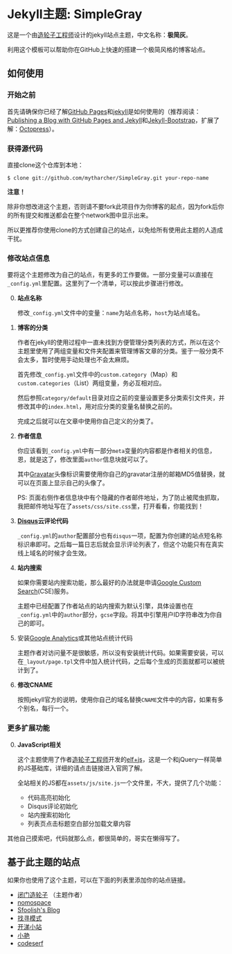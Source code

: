 Jekyll主题: SimpleGray
======

这是一个由[造轮子工程师][]设计的jekyll站点主题，中文名称：**极简灰**。

利用这个模板可以帮助你在GitHub上快速的搭建一个极简风格的博客站点。

## 如何使用

### 开始之前

首先请确保你已经了解[GitHub Pages](http://pages.github.com/)和[jekyll](github.com/mojombo/jekyll)是如何使用的（推荐阅读：[Publishing a Blog with GitHub Pages and Jekyll](http://blog.envylabs.com/2009/08/publishing-a-blog-with-github-pages-and-jekyll/)和[Jekyll-Bootstrap](http://jekyllbootstrap.com/)，扩展了解：[Octopress](http://octopress.org/)）。

### 获得源代码

直接clone这个仓库到本地：

	$ clone git://github.com/mytharcher/SimpleGray.git your-repo-name

**注意！**

除非你想改进这个主题，否则请不要fork此项目作为你博客的起点，因为fork后你的所有提交和推送都会在整个network图中显示出来。

所以更推荐你使用clone的方式创建自己的站点，以免给所有使用此主题的人造成干扰。

### 修改站点信息

要将这个主题修改为自己的站点，有更多的工作要做。一部分变量可以直接在`_config.yml`里配置。这里列了一个清单，可以按此步骤进行修改。

0.	**站点名称**
	
	修改`_config.yml`文件中的变量：`name`为站点名称，`host`为站点域名。

0.	**博客的分类**
	
	作者在jekyll的使用过程中一直未找到方便管理分类列表的方式，所以在这个主题里使用了两组变量和文件夹配置来管理博客文章的分类。鉴于一般分类不会太多，暂时使用手动处理也不会太麻烦。

	首先修改`_config.yml`文件中的`custom.category`（Map）和`custom.categories`（List）两组变量，务必互相对应。

	然后参照`category/default`目录对应之前的变量设置更多分类索引文件夹，并修改其中的`index.html`，用对应分类的变量名替换之前的。

	完成之后就可以在文章中使用你自己定义的分类了。

0.	**作者信息**
	
	你应该看到`_config.yml`中有一部分`meta`变量的内容都是作者相关的信息，恩，就是这了，修改里面`author`信息块就可以了。

	其中[Gravatar][]头像标识需要使用你自己的gravatar注册的邮箱MD5值替换，就可以在页面上显示自己的头像了。

	PS: 页面右侧作者信息块中有个隐藏的作者邮件地址，为了防止被爬虫抓取，我把邮件地址写在了`assets/css/site.css`里，打开看看，你能找到！

0.	**[Disqus][]云评论代码**
	
	`_config.yml`的`author`配置部分也有`disqus`一项，配置为你创建的站点短名称标识串即可。之后每一篇日志后就会显示评论列表了，但这个功能只有在真实线上域名的时候才会生效。

0.	**站内搜索**

	如果你需要站内搜索功能，那么最好的办法就是申请[Google Custom Search][](CSE)服务。

	主题中已经配置了作者站点的站内搜索为默认引擎，具体设置也在`_config.yml`中的`author`部分，`gcse`字段。将其中引擎用户ID字符串改为你自己的即可。

0.	安装[Google Analytics][]或其他站点统计代码
	
	主题作者对访问量不是很敏感，所以没有安装统计代码。如果需要安装，可以在`_layout/page.tpl`文件中加入统计代码，之后每个生成的页面就都可以被统计到了。

0.	**修改CNAME**

	按照jekyll官方的说明，使用你自己的域名替换`CNAME`文件中的内容，如果有多个别名，每行一个。

### 更多扩展功能

0.	**JavaScript相关**

	这个主题使用了作者[造轮子工程师][]开发的[elf+js][]，这是一个和jQuery一样简单的JS基础库，详细的请点击链接进入官网了解。
	
	全站相关的JS都在`assets/js/site.js`一个文件里，不大，提供了几个功能：
	
	* 代码高亮初始化
	* Disqus评论初始化
	* 站内搜索初始化
	* 列表页点击标题空白部分加载文章内容

其他自己摸索吧，代码就那么点，都很简单的，哥实在懒得写了。

## 基于此主题的站点

如果你也使用了这个主题，可以在下面的列表里添加你的站点链接。

* [闭门造轮子](http://mytharcher.github.com) （主题作者）
* [nomospace](http://nomospace.github.com/)
* [Sfoolish's Blog](http://blog.shadingnet.com/)
* [找寻模式](http://topman.github.com/)
* [开涕小站](http://maojs.com/)
* [小艳](http://lxyhust.com/)
* [codeserf](http://believe3301.github.com/)

[Disqus]: http://www.disqus.com/
[elf+js]: http://elfjs.com/
[Google Analytics]: http://www.google.com/analytics/
[Google Custom Search]: http://www.google.com/cse/
[Gravatar]: http://gravatar.com/
[造轮子工程师]: https://github.com/mytharcher
